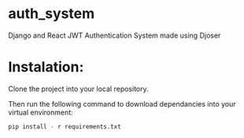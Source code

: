 # auth_system

Django and React JWT Authentication System made using Djoser

# Instalation:

Clone the project into your local repository.

Then run the following command to download dependancies into your virtual environment:

```python
pip install - r requirements.txt
```
